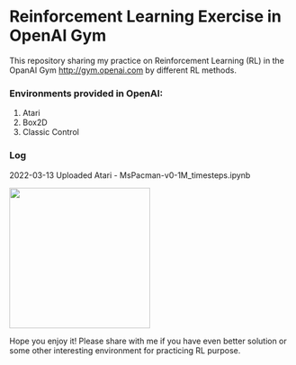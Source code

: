 # Reinforcement Learning Exercise in OpenAI Gym
This repository sharing my practice on Reinforcement Learning (RL) in the OpanAI Gym  http://gym.openai.com by different RL methods.

### Environments provided in OpenAI:
1. Atari
2. Box2D
3. Classic Control

### Log
2022-03-13 Uploaded Atari - MsPacman-v0-1M_timesteps.ipynb

<img src='http://gym.openai.com/videos/2019-10-21--mqt8Qj1mwo/MsPacman-v0/poster.jpg' width='250px'/>

Hope you enjoy it! Please share with me if you have even better solution or some other interesting environment for practicing RL purpose.
